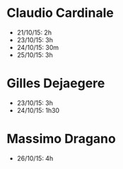 # Claudio Cardinale
* 21/10/15: 2h
* 23/10/15: 3h
* 24/10/15: 30m
* 25/10/15: 3h

# Gilles Dejaegere
* 23/10/15: 3h
* 24/10/15: 1h30

# Massimo Dragano
* 26/10/15: 4h
